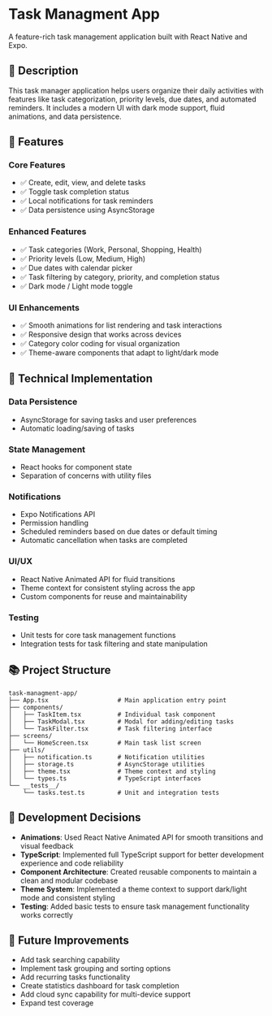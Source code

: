 # Task Managment App

A feature-rich task management application built with React Native and Expo.

## 📱 Description

This task manager application helps users organize their daily activities with features like task categorization, priority levels, due dates, and automated reminders. It includes a modern UI with dark mode support, fluid animations, and data persistence.

## 🚀 Features

### Core Features
- ✅ Create, edit, view, and delete tasks
- ✅ Toggle task completion status
- ✅ Local notifications for task reminders
- ✅ Data persistence using AsyncStorage

### Enhanced Features
- ✅ Task categories (Work, Personal, Shopping, Health)
- ✅ Priority levels (Low, Medium, High)
- ✅ Due dates with calendar picker
- ✅ Task filtering by category, priority, and completion status
- ✅ Dark mode / Light mode toggle

### UI Enhancements
- ✅ Smooth animations for list rendering and task interactions
- ✅ Responsive design that works across devices
- ✅ Category color coding for visual organization
- ✅ Theme-aware components that adapt to light/dark mode

## 🔧 Technical Implementation

### Data Persistence
- AsyncStorage for saving tasks and user preferences
- Automatic loading/saving of tasks

### State Management
- React hooks for component state
- Separation of concerns with utility files

### Notifications
- Expo Notifications API
- Permission handling
- Scheduled reminders based on due dates or default timing
- Automatic cancellation when tasks are completed

### UI/UX
- React Native Animated API for fluid transitions
- Theme context for consistent styling across the app
- Custom components for reuse and maintainability

### Testing
- Unit tests for core task management functions
- Integration tests for task filtering and state manipulation

## 📚 Project Structure

```
task-managment-app/
├── App.tsx                   # Main application entry point
├── components/
│   ├── TaskItem.tsx          # Individual task component
│   ├── TaskModal.tsx         # Modal for adding/editing tasks
│   └── TaskFilter.tsx        # Task filtering interface
├── screens/
│   └── HomeScreen.tsx        # Main task list screen
├── utils/
│   ├── notification.ts       # Notification utilities
│   ├── storage.ts            # AsyncStorage utilities
│   ├── theme.tsx             # Theme context and styling
│   └── types.ts              # TypeScript interfaces
└── __tests__/
    └── tasks.test.ts         # Unit and integration tests
```

## 🧠 Development Decisions

- **Animations**: Used React Native Animated API for smooth transitions and visual feedback
- **TypeScript**: Implemented full TypeScript support for better development experience and code reliability
- **Component Architecture**: Created reusable components to maintain a clean and modular codebase
- **Theme System**: Implemented a theme context to support dark/light mode and consistent styling
- **Testing**: Added basic tests to ensure task management functionality works correctly

## 🔄 Future Improvements

- Add task searching capability
- Implement task grouping and sorting options
- Add recurring tasks functionality
- Create statistics dashboard for task completion
- Add cloud sync capability for multi-device support
- Expand test coverage